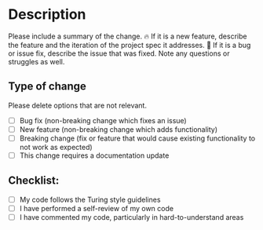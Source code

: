 # Description

Please include a summary of the change.
🔥 If it is a new feature, describe the feature and the iteration of the project spec it addresses.
🐞 If it is a bug or issue fix, describe the issue that was fixed.
Note any questions or struggles as well.

## Type of change

Please delete options that are not relevant.

- [ ] Bug fix (non-breaking change which fixes an issue)
- [ ] New feature (non-breaking change which adds functionality)
- [ ] Breaking change (fix or feature that would cause existing functionality to not work as expected)
- [ ] This change requires a documentation update

## Checklist:

- [ ] My code follows the Turing style guidelines
- [ ] I have performed a self-review of my own code
- [ ] I have commented my code, particularly in hard-to-understand areas
